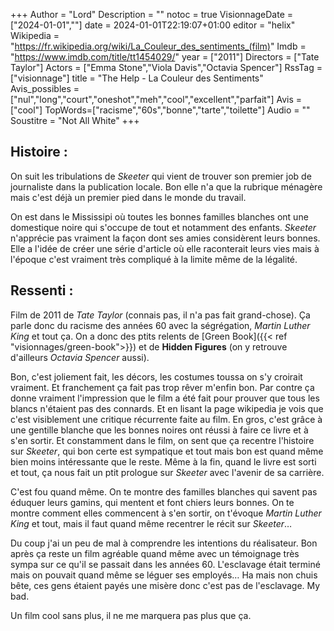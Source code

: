 +++
Author = "Lord"
Description = ""
notoc = true
VisionnageDate = ["2024-01-01",""]
date = 2024-01-01T22:19:07+01:00
editor = "helix"
Wikipedia = "https://fr.wikipedia.org/wiki/La_Couleur_des_sentiments_(film)"
Imdb = "https://www.imdb.com/title/tt1454029/"
year = ["2011"]
Directors = ["Tate Taylor"]
Actors = ["Emma Stone","Viola Davis","Octavia Spencer"]
RssTag = ["visionnage"]
title = "The Help - La Couleur des Sentiments"
Avis_possibles = ["nul","long","court","oneshot","meh","cool","excellent","parfait"]
Avis = ["cool"] 
TopWords=["racisme","60s","bonne","tarte","toilette"]
Audio = ""
Soustitre = "Not All White"
+++
## Histoire : 
On suit les tribulations de *Skeeter* qui vient de trouver son premier job de journaliste dans la publication locale.
Bon elle n'a que la rubrique ménagère mais c'est déjà un premier pied dans le monde du travail.

On est dans le Mississipi où toutes les bonnes familles blanches ont une domestique noire qui s'occupe de tout et notamment des enfants.
*Skeeter* n'apprécie pas vraiment la façon dont ses amies considèrent leurs bonnes.
Elle a l'idée de créer une série d'article où elle raconterait leurs vies mais à l'époque c'est vraiment très compliqué à la limite même de la légalité.

## Ressenti :
Film de 2011 de *Tate Taylor* (connais pas, il n'a pas fait grand-chose).
Ça parle donc du racisme des années 60 avec la ségrégation, *Martin Luther King* et tout ça.
On a donc des ptits relents de [Green Book]({{< ref "visionnages/green-book">}}) et de **Hidden Figures** (on y retrouve d'ailleurs *Octavia Spencer* aussi).

Bon, c'est joliement fait, les décors, les costumes toussa on s'y croirait vraiment.
Et franchement ça fait pas trop rêver m'enfin bon.
Par contre ça donne vraiment l'impression que le film a été fait pour prouver que tous les blancs n'étaient pas des connards.
Et en lisant la page wikipedia je vois que c'est visiblement une critique récurrente faite au film.
En gros, c'est grâce à une gentille blanche que les bonnes noires ont réussi à faire ce livre et à s'en sortir.
Et constamment dans le film, on sent que ça recentre l'histoire sur *Skeeter*, qui bon certe est sympatique et tout mais bon est quand même bien moins intéressante que le reste.
Même à la fin, quand le livre est sorti et tout, ça nous fait un ptit prologue sur *Skeeter* avec l'avenir de sa carrière.

C'est fou quand même.
On te montre des familles blanches qui savent pas éduquer leurs gamins, qui mentent et font chiers leurs bonnes.
On te montre comment elles commencent à s'en sortir, on t'évoque *Martin Luther King* et tout, mais il faut quand même recentrer le récit sur *Skeeter*…

Du coup j'ai un peu de mal à comprendre les intentions du réalisateur.
Bon après ça reste un film agréable quand même avec un témoignage très sympa sur ce qu'il se passait dans les années 60.
L'esclavage était terminé mais on pouvait quand même se léguer ses employés…
Ha mais non chuis bête, ces gens étaient payés une misère donc c'est pas de l'esclavage.
My bad.

Un film cool sans plus, il ne me marquera pas plus que ça.
